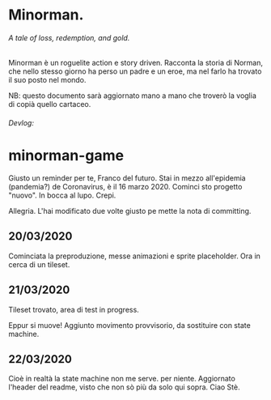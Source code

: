 # Minorman.
###### A tale of loss, redemption, and gold. 

Minorman è un roguelite action e story driven. Racconta la storia di Norman, che nello stesso giorno ha perso un padre e un eroe, ma nel farlo ha trovato il suo posto nel mondo. 

NB: questo documento sarà aggiornato mano a mano che troverò la voglia di copià quello cartaceo. 

###### Devlog:
# minorman-game

Giusto un reminder per te, Franco del futuro. Stai in mezzo all'epidemia (pandemia?) de Coronavirus, è il 16 marzo 2020. Cominci sto progetto "nuovo". In bocca al lupo. Crepi.

Allegria. L'hai modificato due volte giusto pe mette la nota di committing.

## 20/03/2020

Cominciata la preproduzione, messe animazioni e sprite placeholder. Ora in cerca di un tileset.

## 21/03/2020

Tileset trovato, area di test in progress.

Eppur si muove! Aggiunto movimento provvisorio, da sostituire con state machine.

## 22/03/2020

Cioè in realtà la state machine non me serve. per niente. Aggiornato l'header del readme, visto che non sò più da solo qui sopra. Ciao Stè. 